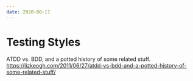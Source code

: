 ```yaml
---
date: 2020-08-17
---
```


# Testing Styles

ATDD vs. BDD, and a potted history of some related stuff.
<https://lizkeogh.com/2011/06/27/atdd-vs-bdd-and-a-potted-history-of-some-related-stuff/>

